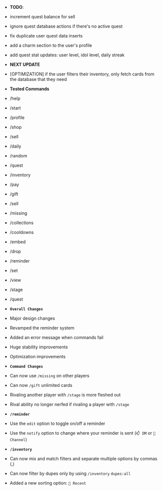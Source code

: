 - **TODO**:
 - increment quest balance for sell
 - ignore quest database actions if there's no active quest
 - fix duplicate user quest data inserts
 - add a charm section to the user's profile
 - add quest stat updates: user level, idol level, daily streak

- **NEXT UPDATE**
 - [OPTIMIZATION] if the user filters their inventory, only fetch cards from the database that they need

- **Tested Commands**
 - /help
 - /start
 - /profile
 - /shop
 - /sell
 - /daily
 - /random
 - /quest
 - /inventory
 - /pay
 - /gift
 - /sell
 - /missing
 - /collections
 - /cooldowns
 - /embed
 - /drop
 - /reminder
 - /set
 - /view
 - /stage
 - /quest

<!-- Changelog -->
- **`Overall Changes`**
 - Major design changes
 - Revamped the reminder system
 - Added an error message when commands fail
 - Huge stability improvements
 - Optimization improvements

- **`Command Changes`**
 - Can now use `/missing` on other players
 - Can now `/gift` unlimited cards
 - Rivaling another player with `/stage` is more fleshed out
 - Rival ability no longer nerfed if rivaling a player with `/stage`

- **`/reminder`**
 - Use the `edit` option to toggle on/off a reminder
 - Use the `notify` option to change where your reminder is sent (`📫 DM` or `💬 Channel`)

- **`/inventory`**
 - Can now mix and match filters and separate multiple options by commas (,)
 - Can now filter by dupes only by using `/inventory` `dupes:all`
 - Added a new sorting option: `📅 Recent`